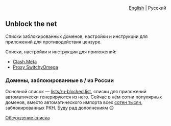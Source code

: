 <p align="right"><a href="README.md">English</a> | Русский</p>

## Unblock the net

Списки заблокированных доменов, настройки и инструкции для приложений для противодействия цензуре.

Списки, настройки и инструкции для приложений:

- [Clash.Meta](lists/clash)
- [Proxy SwitchyOmega](lists/switchy-omega)


### Домены, заблокированные в / из России

Основной список — [lists/ru-blocked.list](lists/ru-blocked.list), списки для приложений автоматически генерируются из него. Сейчас в нём сотни популярных доменов, вместо автоматического импорта всех [сотен тысяч](https://reestr.rublacklist.net), заблокированных РКН. Буду рад дополнениям 😉

[Обсуждение списка](https://github.com/shvchk/unblock-net/discussions/1)
